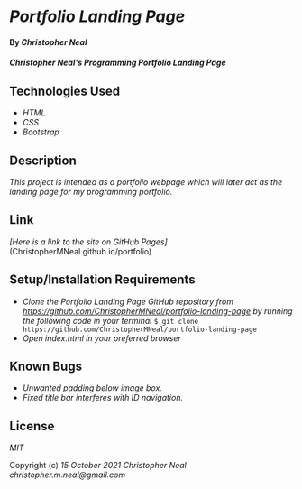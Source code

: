 # _Portfolio Landing Page_

#### By _**Christopher Neal**_

#### _Christopher Neal's Programming Portfolio Landing Page_

## Technologies Used

* _HTML_
* _CSS_
* _Bootstrap_

## Description

_This project is intended as a portfolio webpage which will later act as the landing page for my programming portfolio._

## Link
_[Here is a link to the site on GitHub Pages]_ (ChristopherMNeal.github.io/portfolio)

## Setup/Installation Requirements

* _Clone the Portfoilo Landing Page GitHub repository from https://github.com/ChristopherMNeal/portfolio-landing-page by running the following code in your terminal_
`$ git clone https://github.com/ChristopherMNeal/portfolio-landing-page`
* _Open index.html in your preferred browser_

## Known Bugs

* _Unwanted padding below image box._
* _Fixed title bar interferes with ID navigation._

## License

_MIT_

Copyright (c) _15 October 2021_ _Christopher Neal_ _christopher.m.neal@gmail.com_